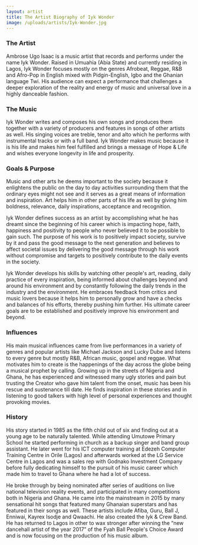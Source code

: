 ```yaml
---
layout: artist
title: The Artist Biography of Iyk Wonder
image: /uploads/artists/Iyk-Wonder.jpg
---
```


### The Artist
Ambrose Ugo Isaac is a music artist that records and performs under the name Iyk Wonder. Raised in Umuahia (Abia State) and currently residing in Lagos, Iyk Wonder focuses mostly on the genres Afrobeat, Reggae, R&B and Afro-Pop in English mixed with Pidgin-English, Igbo and the Ghanian language Twi. His audience can expect a performance that challenges a deeper exploration of the reality and energy of music and universal love in a highly danceable fashion.

### The Music
Iyk Wonder writes and composes his own songs and produces them together with a variety of producers and features in songs of other artists as well. His singing voices are treble, tenor and alto which he performs with instrumental tracks or with a full band. Iyk Wonder makes music because it is his life and makes him feel fulfilled and brings a message of Hope & Life and wishes everyone longevity in life and prosperity.

### Goals & Purpose
Music and other arts he deems important to the society because it enlightens the public on the day to day activities surrounding them that the ordinary eyes might not see and it serves as a great means of information and inspiration. Art helps him in other parts of his life as well by giving him boldness, relevance, daily inspirations, acceptance and recognition.

Iyk Wonder defines success as an artist by accomplishing what he has dreamt since the beginning of his career which is impacting hope, faith, happiness and positivity to people who never believed it to be possible to gain such. The purpose of his work is to positively impact society, survive by it and pass the good message to the next generation and believes to affect societal issues by delivering the good message through his work without compromise and targets to positively contribute to the daily events in the society.

Iyk Wonder develops his skills by watching other people's art, reading, daily practice of every inspiration, being informed about challenges beyond and around his environment and by constantly following the daily trends in the industry and the environment. He embraces feedback from critics and music lovers because it helps him to personally grow and have a checks and balances of his efforts, thereby pushing him further. His ultimate career goals are to be established and positively improve his environment and beyond.

### Influences
His main musical influences came from live performances in a variety of genres and popular artists like Michael Jackson and Lucky Dube and listens to every genre but mostly R&B, African music, gospel and reggae. What motivates him to create is the happenings of the day across the globe being a musical prophet by calling. Growing up in the streets of Nigeria and Ghana, he has experienced and witnessed many ugly stories and pain but trusting the Creator who gave him talent from the onset, music has been his rescue and sustenance till date. He finds inspiration in these stories and in listening to good talkers with high level of personal experiences and thought provoking movies.

### History
His story started in 1985 as the fifth child out of six and finding out at a young age to be naturally talented. While attending Umutowe Primary School he started performing in church as a backup singer and band group assistant. He later went for his ICT computer training at Edezeh Computer Training Centre in Orile (Lagos) and afterwards worked at the LG Service Centre in Lagos and was a sales rep with Godnako Investment Company before fully dedicating himself to the pursuit of his music career which made him to travel to Ghana where he had a lot of success.

He broke through by being nominated after series of auditions on live national television reality events, and participated in many competitions both in Nigeria and Ghana. He came into the mainstream in 2015 by many sensational hit songs that featured many Ghanaian superstars and has featured in their songs as well. These artists include Afiba, Guru, Ball J, Enniwai, Kayrex Isodje and Qwaachi. He also created the Iyk & Crew Band. He has returned to Lagos in other to wax stronger after winning the “new dancehall artist of the year 2017” of the Fyah Ball People's Choice Award and is now focusing on the production of his music album.
